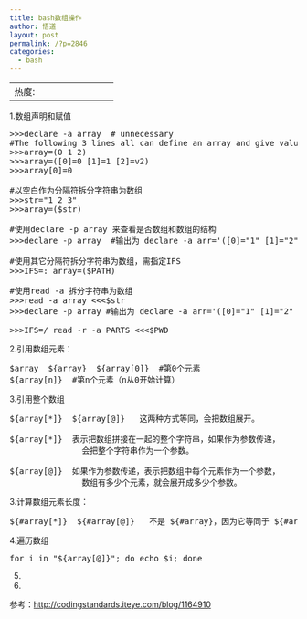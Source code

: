 ```yaml
---
title: bash数组操作
author: 悟道
layout: post
permalink: /?p=2846
categories:
  - bash
---
```

<table>
  <tr cellpadding=0><td>
    热度:
  </td><td cellpadding=0><img src='http://210.75.224.29/wordpress/wp-content/plugins/statpresscn/images/sun.gif' width=10 height=10 border=0 /></td><td cellpadding=0><img src='http://210.75.224.29/wordpress/wp-content/plugins/statpresscn/images/sun_dark.gif' width=10 height=10 border=0 /></td><td cellpadding=0><img src='http://210.75.224.29/wordpress/wp-content/plugins/statpresscn/images/sun_dark.gif' width=10 height=10 border=0 /></td><td cellpadding=0><img src='http://210.75.224.29/wordpress/wp-content/plugins/statpresscn/images/sun_dark.gif' width=10 height=10 border=0 /></td><td cellpadding=0><img src='http://210.75.224.29/wordpress/wp-content/plugins/statpresscn/images/sun_dark.gif' width=10 height=10 border=0 /></td></tr>
</table>

1.数组声明和赋值

<pre class="brush: bash; title: ; notranslate" title="">&gt;&gt;&gt;declare -a array  # unnecessary
#The following 3 lines all can define an array and give values
&gt;&gt;&gt;array=(0 1 2)
&gt;&gt;&gt;array=([0]=0 [1]=1 [2]=v2)
&gt;&gt;&gt;array[0]=0

#以空白作为分隔符拆分字符串为数组
&gt;&gt;&gt;str="1 2 3"
&gt;&gt;&gt;array=($str)

#使用declare -p array 来查看是否数组和数组的结构
&gt;&gt;&gt;declare -p array  #输出为 declare -a arr='([0]="1" [1]="2" [2]="3")'

#使用其它分隔符拆分字符串为数组，需指定IFS
&gt;&gt;&gt;IFS=: array=($PATH)

#使用read -a 拆分字符串为数组
&gt;&gt;&gt;read -a array &lt;&lt;&lt;$str
&gt;&gt;&gt;declare -p array #输出为 declare -a arr='([0]="1" [1]="2" [2]="3")'

&gt;&gt;&gt;IFS=/ read -r -a PARTS &lt;&lt;&lt;$PWD 
</pre>

2.引用数组元素：

<pre class="brush: bash; title: ; notranslate" title="">$array  ${array}  ${array[0]}  #第0个元素
${array[n]}  #第n个元素（n从0开始计算）
</pre>

3.引用整个数组

<pre class="brush: bash; title: ; notranslate" title="">${array[*]}  ${array[@]}   这两种方式等同，会把数组展开。

${array[*]}  表示把数组拼接在一起的整个字符串，如果作为参数传递，
               会把整个字符串作为一个参数。

${array[@]}  如果作为参数传递，表示把数组中每个元素作为一个参数，
               数组有多少个元素，就会展开成多少个参数。
</pre>

3.计算数组元素长度：

<pre class="brush: bash; title: ; notranslate" title="">${#array[*]}  ${#array[@]}   不是 ${#array}，因为它等同于 ${#array[0]}
</pre>

4.遍历数组

<pre class="brush: bash; title: ; notranslate" title="">for i in "${array[@]}"; do echo $i; done
</pre>

5.

6.

参考：http://codingstandards.iteye.com/blog/1164910